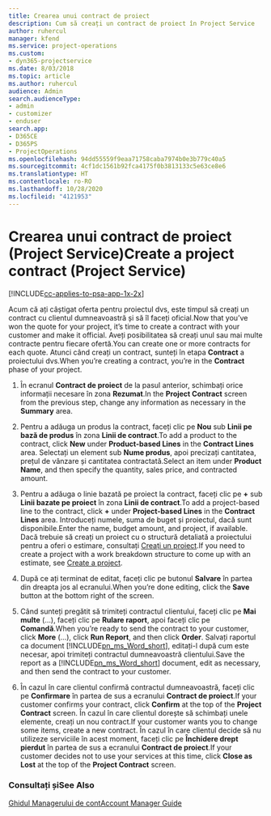 ```yaml
---
title: Crearea unui contract de proiect
description: Cum să creați un contract de proiect în Project Service
author: ruhercul
manager: kfend
ms.service: project-operations
ms.custom:
- dyn365-projectservice
ms.date: 8/03/2018
ms.topic: article
ms.author: ruhercul
audience: Admin
search.audienceType:
- admin
- customizer
- enduser
search.app:
- D365CE
- D365PS
- ProjectOperations
ms.openlocfilehash: 94dd55559f9eaa71758caba7974b0e3b779c40a5
ms.sourcegitcommit: 4cf1dc1561b92fca4175f0b3813133c5e63ce8e6
ms.translationtype: HT
ms.contentlocale: ro-RO
ms.lasthandoff: 10/28/2020
ms.locfileid: "4121953"
---
```

# <a name="create-a-project-contract-project-service"></a><span data-ttu-id="5b4ab-103">Crearea unui contract de proiect (Project Service)</span><span class="sxs-lookup"><span data-stu-id="5b4ab-103">Create a project contract (Project Service)</span></span>

[!INCLUDE[cc-applies-to-psa-app-1x-2x](../includes/cc-applies-to-psa-app-1x-2x.md)]

<span data-ttu-id="5b4ab-104">Acum că ați câștigat oferta pentru proiectul dvs, este timpul să creați un contract cu clientul dumneavoastră și să îl faceți oficial.</span><span class="sxs-lookup"><span data-stu-id="5b4ab-104">Now that you’ve won the quote for your project, it’s time to create a contract with your customer and make it official.</span></span> <span data-ttu-id="5b4ab-105">Aveți posibilitatea să creați unul sau mai multe contracte pentru fiecare ofertă.</span><span class="sxs-lookup"><span data-stu-id="5b4ab-105">You can create one or more contracts for each quote.</span></span> <span data-ttu-id="5b4ab-106">Atunci când creați un contract, sunteți în etapa **Contract** a proiectului dvs.</span><span class="sxs-lookup"><span data-stu-id="5b4ab-106">When you’re creating a contract, you’re in the **Contract** phase of your project.</span></span>  
  
1. <span data-ttu-id="5b4ab-107">În ecranul **Contract de proiect** de la pasul anterior, schimbați orice informații necesare în zona **Rezumat**.</span><span class="sxs-lookup"><span data-stu-id="5b4ab-107">In the **Project Contract** screen from the previous step, change any information as necessary in the **Summary** area.</span></span>  
  
2. <span data-ttu-id="5b4ab-108">Pentru a adăuga un produs la contract, faceți clic pe **Nou** sub **Linii pe bază de produs** în zona **Linii de contract**.</span><span class="sxs-lookup"><span data-stu-id="5b4ab-108">To add a product to the contract, click **New** under **Product-based Lines** in the **Contract Lines** area.</span></span> <span data-ttu-id="5b4ab-109">Selectați un element sub **Nume produs**, apoi precizați cantitatea, prețul de vânzare și cantitatea contractată.</span><span class="sxs-lookup"><span data-stu-id="5b4ab-109">Select an item under **Product Name**, and then specify the quantity, sales price, and contracted amount.</span></span>  
  
3. <span data-ttu-id="5b4ab-110">Pentru a adăuga o linie bazată pe proiect la contract, faceți clic pe **+** sub **Linii bazate pe proiect** în zona **Linii de contract**.</span><span class="sxs-lookup"><span data-stu-id="5b4ab-110">To add a project-based line to the contract, click **+** under **Project-based Lines** in the **Contract Lines** area.</span></span> <span data-ttu-id="5b4ab-111">Introduceți numele, suma de buget și proiectul, dacă sunt disponibile.</span><span class="sxs-lookup"><span data-stu-id="5b4ab-111">Enter the name, budget amount, and project, if available.</span></span> <span data-ttu-id="5b4ab-112">Dacă trebuie să creați un proiect cu o structură detaliată a proiectului pentru a oferi o estimare, consultați [Creați un proiect](../psa/create-project.md).</span><span class="sxs-lookup"><span data-stu-id="5b4ab-112">If you need to create a project with a work breakdown structure to come up with an estimate, see [Create a project](../psa/create-project.md).</span></span>  
  
4. <span data-ttu-id="5b4ab-113">După ce ați terminat de editat, faceți clic pe butonul **Salvare** în partea din dreapta jos al ecranului.</span><span class="sxs-lookup"><span data-stu-id="5b4ab-113">When you’re done editing, click the **Save** button at the bottom right of the screen.</span></span>  
  
5. <span data-ttu-id="5b4ab-114">Când sunteți pregătit să trimiteți contractul clientului, faceți clic pe **Mai multe** (...), faceți clic pe **Rulare raport**, apoi faceți clic pe **Comandă**.</span><span class="sxs-lookup"><span data-stu-id="5b4ab-114">When you’re ready to send the contract to your customer, click **More** (…), click **Run Report**, and then click **Order**.</span></span> <span data-ttu-id="5b4ab-115">Salvați raportul ca document [!INCLUDE[pn_ms_Word_short](../includes/pn-ms-word-short.md)], editați-l după cum este necesar, apoi trimiteți contractul dumneavoastră clientului.</span><span class="sxs-lookup"><span data-stu-id="5b4ab-115">Save the report as a [!INCLUDE[pn_ms_Word_short](../includes/pn-ms-word-short.md)] document, edit as necessary, and then send the contract to your customer.</span></span>  
  
6. <span data-ttu-id="5b4ab-116">În cazul în care clientul confirmă contractul dumneavoastră, faceți clic pe **Confirmare** în partea de sus a ecranului **Contract de proiect**.</span><span class="sxs-lookup"><span data-stu-id="5b4ab-116">If your customer confirms your contract, click **Confirm** at the top of the **Project Contract** screen.</span></span> <span data-ttu-id="5b4ab-117">În cazul în care clientul dorește să schimbați unele elemente, creați un nou contract.</span><span class="sxs-lookup"><span data-stu-id="5b4ab-117">If your customer wants you to change some items, create a new contract.</span></span> <span data-ttu-id="5b4ab-118">În cazul în care clientul decide să nu utilizeze serviciile în acest moment, faceți clic pe **Închidere drept pierdut** în partea de sus a ecranului **Contract de proiect**.</span><span class="sxs-lookup"><span data-stu-id="5b4ab-118">If your customer decides not to use your services at this time, click **Close as Lost** at the top of the **Project Contract** screen.</span></span>  
  
### <a name="see-also"></a><span data-ttu-id="5b4ab-119">Consultați și</span><span class="sxs-lookup"><span data-stu-id="5b4ab-119">See Also</span></span>  
 [<span data-ttu-id="5b4ab-120">Ghidul Managerului de cont</span><span class="sxs-lookup"><span data-stu-id="5b4ab-120">Account Manager Guide</span></span>](../psa/account-manager-guide.md)
